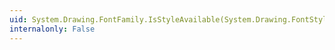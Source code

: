 ```yaml
---
uid: System.Drawing.FontFamily.IsStyleAvailable(System.Drawing.FontStyle)
internalonly: False
---
```

